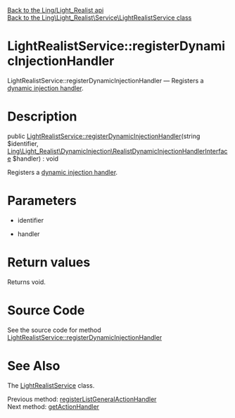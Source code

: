 [Back to the Ling/Light_Realist api](https://github.com/lingtalfi/Light_Realist/blob/master/doc/api/Ling/Light_Realist.md)<br>
[Back to the Ling\Light_Realist\Service\LightRealistService class](https://github.com/lingtalfi/Light_Realist/blob/master/doc/api/Ling/Light_Realist/Service/LightRealistService.md)


LightRealistService::registerDynamicInjectionHandler
================



LightRealistService::registerDynamicInjectionHandler — Registers a [dynamic injection handler](https://github.com/lingtalfi/Light_Realist/blob/master/doc/pages/duelist.md#dynamic-injection).




Description
================


public [LightRealistService::registerDynamicInjectionHandler](https://github.com/lingtalfi/Light_Realist/blob/master/doc/api/Ling/Light_Realist/Service/LightRealistService/registerDynamicInjectionHandler.md)(string $identifier, [Ling\Light_Realist\DynamicInjection\RealistDynamicInjectionHandlerInterface](https://github.com/lingtalfi/Light_Realist/blob/master/doc/api/Ling/Light_Realist/DynamicInjection/RealistDynamicInjectionHandlerInterface.md) $handler) : void




Registers a [dynamic injection handler](https://github.com/lingtalfi/Light_Realist/blob/master/doc/pages/duelist.md#dynamic-injection).




Parameters
================


- identifier

    

- handler

    


Return values
================

Returns void.








Source Code
===========
See the source code for method [LightRealistService::registerDynamicInjectionHandler](https://github.com/lingtalfi/Light_Realist/blob/master/Service/LightRealistService.php#L608-L611)


See Also
================

The [LightRealistService](https://github.com/lingtalfi/Light_Realist/blob/master/doc/api/Ling/Light_Realist/Service/LightRealistService.md) class.

Previous method: [registerListGeneralActionHandler](https://github.com/lingtalfi/Light_Realist/blob/master/doc/api/Ling/Light_Realist/Service/LightRealistService/registerListGeneralActionHandler.md)<br>Next method: [getActionHandler](https://github.com/lingtalfi/Light_Realist/blob/master/doc/api/Ling/Light_Realist/Service/LightRealistService/getActionHandler.md)<br>

